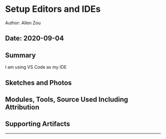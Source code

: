#  Setup Editors and IDEs

Author: Allen Zou

Date: 2020-09-04
-----

## Summary
I am using VS Code as my IDE


## Sketches and Photos


## Modules, Tools, Source Used Including Attribution


## Supporting Artifacts


-----
